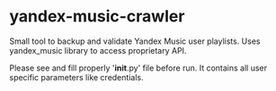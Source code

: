 # yandex-music-crawler
Small tool to backup and validate Yandex Music user playlists.
Uses yandex_music library to access proprietary API.

Please see and fill properly '__init__.py' file before run. 
It contains all user specific parameters like credentials.